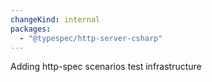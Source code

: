```yaml
---
changeKind: internal
packages:
  - "@typespec/http-server-csharp"
---
```


Adding http-spec scenarios test infrastructure